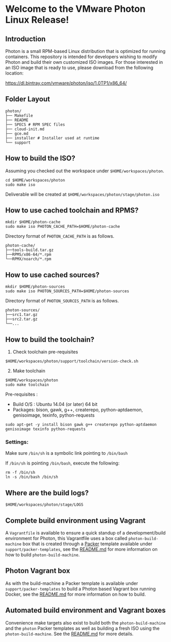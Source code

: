 # Welcome to the VMware Photon Linux Release!

## Introduction

Photon is a small RPM-based Linux distribution that is optimized for running containers. This repository is intended for developers wishing to modify Photon and build their own customized ISO images. For those interested in an ISO image that is ready to use, please download from the following location: 

https://dl.bintray.com/vmware/photon/iso/1.0TP1/x86_64/

## Folder Layout
```
photon/
├── Makefile
├── README
├── SPECS # RPM SPEC files
├── cloud-init.md
├── gce.md
├── installer # Installer used at runtime
└── support
```

## How to build the ISO?

Assuming you checked out the workspace under `$HOME/workspaces/photon`.
```
cd $HOME/workspaces/photon
sudo make iso
```
Deliverable will be created at `$HOME/workspaces/photon/stage/photon.iso`

## How to use cached toolchain and RPMS?
```
mkdir $HOME/photon-cache
sudo make iso PHOTON_CACHE_PATH=$HOME/photon-cache
```
Directory format of `PHOTON_CACHE_PATH` is as follows.
```
photon-cache/
├──tools-build.tar.gz
├──RPMS/x86-64/*.rpm
└──RPMX/noarch/*.rpm
```
## How to use cached sources?
```
mkdir $HOME/photon-sources
sudo make iso PHOTON_SOURCES_PATH=$HOME/photon-sources
```
Directory format of `PHOTON_SOURCES_PATH` is as follows.
```
photon-sources/
├──src1.tar.gz
├──src2.tar.gz
└──...
```
## How to build the toolchain?

1. Check toolchain pre-requisites
```
$HOME/workspaces/photon/support/toolchain/version-check.sh
```
2. Make toolchain
```
$HOME/workspaces/photon
sudo make toolchain
```

Pre-requisites :

 * Build O/S : Ubuntu 14.04 (or later) 64 bit
 * Packages: bison, gawk, g++, createrepo, python-aptdaemon, genisoimage, texinfo, python-requests
```
sudo apt-get -y install bison gawk g++ createrepo python-aptdaemon genisoimage texinfo python-requests
```

### Settings:

Make sure `/bin/sh` is a symbolic link pointing to `/bin/bash`

If `/bin/sh` is pointing `/bin/bash`, execute the following:
```
rm -f /bin/sh
ln -s /bin/bash /bin/sh
```

## Where are the build logs?
```
$HOME/workspaces/photon/stage/LOGS
```

## Complete build environment using Vagrant
A `Vagrantfile` is available to ensure a quick standup of a development/build environment for Photon, this Vagrantfile uses a box called `photon-build-machine` box that is created through a [Packer](http://packer.io) template available under `support/packer-templates`, see the [README.md](https://github.com/vmware/photon/blob/master/support/packer-templates/README.md) for more information on how to build `photon-build-machine`.

## Photon Vagrant box
As with the build-machine a Packer template is available under `support/packer-templates` to build a Photon based Vagrant box running Docker, see the [README.md](https://github.com/vmware/photon/blob/master/support/packer-templates/README.md) for more information on how to build.

## Automated build environment and Vagrant boxes
Convenience make targets also exist to build both the `photon-build-machine` and the `photon` Packer templates as well as building a fresh ISO using the `photon-build-machine`. See the [README.md](https://github.com/vmware/photon/blob/master/support/packer-templates/README.md) for more details.
